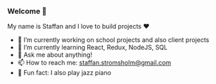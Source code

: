 ### Welcome 👋

My name is Staffan and I love to build projects ❤️

- 🔭 I’m currently working on school projects and also client projects
- 🌱 I’m currently learning React, Redux, NodeJS, SQL
- 💬 Ask me about anything!
- 📫 How to reach me: staffan.stromsholm@gmail.com
- 🎹 Fun fact: I also play jazz piano
